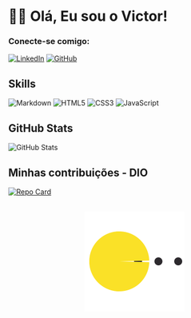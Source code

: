 # 👋🏻 Olá, Eu sou o Victor!

### Conecte-se comigo:
[![LinkedIn](https://img.shields.io/badge/LinkedIn-000?style=for-the-badge&logo=linkedin&logoColor=0E76A8)](https://www.linkedin.com/in/victorhugosr/)
[![GitHub](https://img.shields.io/badge/GitHbt-000?style=for-the-badge&logo=github&logoColor=white)](+https://github.com/victorhugosr)

## Skills
![Markdown](https://img.shields.io/badge/Markdown-000?style=for-the-badge&logo=markdown)
![HTML5](https://img.shields.io/badge/HTML5-000?style=for-the-badge&logo=html5)
![CSS3](https://img.shields.io/badge/CSS3-000?style=for-the-badge&logo=css3&logoColor=264CE4)
![JavaScript](https://img.shields.io/badge/JavaScript-000?style=for-the-badge&logo=javascript)


## GitHub Stats
![GitHub Stats](https://github-readme-stats.vercel.app/api?username=victorhugosr&theme=transparent&bg_color=000080&border_color=30A3DC&show_icons=true&icon_color=30A3DC&title_color=B0C4DE&text_color=FFF)

## Minhas contribuições - DIO

[![Repo Card](https://github-readme-stats.vercel.app/api/pin/?username=victorhugosr&repo=dio-lab-open-source&bg_color=000080&border_color=30A3DC&show_icons=true&icon_color=30A3DC&title_color=B0C4DE&text_color=FFF)](https://github.com/victorhugosr/dio-lab-open-source)

<div align="center">
	<br>
	<img src="https://raw.githubusercontent.com/Aniket965/Aniket965/master/pacman.svg?sanitize=true" width="200" height="200">
</div>
